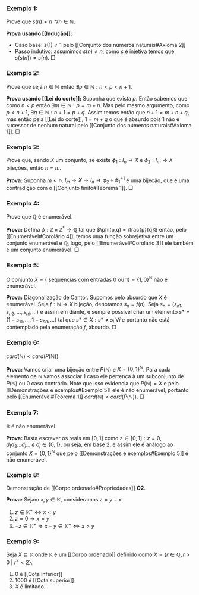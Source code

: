### Exemplo 1:
Prove que $s(n) \neq n \ \ \forall n\in \mathbb{N}$.

**Prova usando [[Indução]]:**
- Caso base:  $s(1) \neq 1$ pelo [[Conjunto dos números naturais#Axioma 2]]
- Passo indutivo: assumimos $s(n) \neq n$, como $s$ é injetiva temos que $s(s(n)) \neq s(n)$. $\Box$ 

### Exemplo 2:
Prove que seja $n \in \mathbb{N}$ então $\nexists p \in \mathbb{N} : n<p<n+1$.

**Prova usando [[Lei do corte]]:**
Suponha que exista $p$. Então sabemos que como $n<p$ então $\exists m \in \mathbb{N}: p = m+n$. Mas pelo mesmo argumento, como $p<n+1$, $\exists q \in \mathbb{N}: n+1 = p+q$. Assim temos então que $n+1 = m+n+q$, mas então pela [[Lei do corte]], $1 = m+q$ o que é absurdo pois 1 não é sucessor de nenhum natural pelo [[Conjunto dos números naturais#Axioma 1]]. $\Box$ 

### Exemplo 3:
Prove que, sendo $X$ um conjunto, se existe $\phi_1: I_n \rightarrow X$ e $\phi_2: I_m \rightarrow X$ bijeções, então $n=m$.

**Prova:**
Suponha $m<n$. $I_m \rightarrow X \rightarrow I_n \Rightarrow \phi_2 \circ \phi_1^{-1}$ é uma bijeção, que é uma contradição com o [[Conjunto finito#Teorema 1]]. $\Box$ 

### Exemplo 4:
Prove que $\mathbb{Q}$ é enumerável.

**Prova:**
Defina $\phi: \mathbb{Z} \times \mathbb{Z}^* \rightarrow \mathbb{Q}$ tal que $\phi(p,q) = \frac{p}{q}$ então, pelo [[Enumerável#Corolário 4]], temos uma função sobrejetiva entre um conjunto enumerável e $\mathbb{Q}$, logo, pelo [[Enumerável#Corolário 3]] ele também é um conjunto enumerável. $\Box$ 

### Exemplo 5:
O conjunto $X = \{ \text{ sequências com entradas 0 ou 1}\} = \{1,0\}^{\mathbb{N}}$ não é enumerável.

**Prova:**
Diagonalização de Cantor.
Supomos pelo absurdo que $X$ é enumerável. Seja $f: \mathbb{N} \rightarrow X$ bijeção, denotamos $s_n = f(n)$.
Seja $s_n = (s_{n1}, s_{n2}, ..., s_{nj}, ...)$ e assim em diante, é sempre possível criar um elemento $s* = (1- s_{11}, ..., 1-s_{nn}, ...)$ tal que $s* \in X: s* \neq s_i \ \forall i$ e portanto não está contemplado pela enumeração $f$, absurdo. $\Box$ 

### Exemplo 6:
$card(\mathbb{N}) < card(P(\mathbb{N}))$ 

**Prova:**
Vamos criar uma bijeção entre $P(\mathbb{N})$ e $X = \{0,1\}^{\mathbb{N}}$. Para cada elemento de $\mathbb{N}$ vamos associar $1$ caso ele pertença à um subconjunto de $P(\mathbb{N})$ ou $0$ caso contrário. Note que isso evidencia que $P(\mathbb{N}) = X$ e pelo [[Demonstrações e exemplos#Exemplo 5]] ele é não enumerável, portanto pelo  [[Enumerável#Teorema 1]] $card(\mathbb{N}) < card(P(\mathbb{N}))$. $\Box$    

### Exemplo 7:
$\mathbb{R}$ é não enumerável.

**Prova:**
Basta escrever os reais em $[0,1]$ como $z \in [0,1]: z = 0, d_1 d_2...d_j... \ e \ d_j \in\{0,1\}$, ou seja, em base $2$, e assim ele é análogo ao conjunto $X = \{0,1\}^{\mathbb{N}}$ que pelo [[Demonstrações e exemplos#Exemplo 5]] é não enumerável. 

### Exemplo 8:
Demonstração de [[Corpo ordenado#Propriedades]] **O2**.

**Prova:**
Sejam $x,y \in \mathbb{K}$, consideramos $z = y-x$.
1. $z \in \mathbb{K}^+\iff x<y$
2. $z = 0 \Rightarrow x = y$
3. $-z \in \mathbb{K}^+ \Rightarrow x-y \in \mathbb{K}^+ \iff x>y$ 

### Exemplo 9:
Seja $X \subseteq \mathbb{K}$ onde $\mathbb{K}$ é um [[Corpo ordenado]] definido como $X = \{r \in \mathbb{Q}, r>0 \ | \ r^2 <2\}$.
1. 0 é [[Cota inferior]]
2. 1000 é [[Cota superior]]
3. $X$ é limitado.

